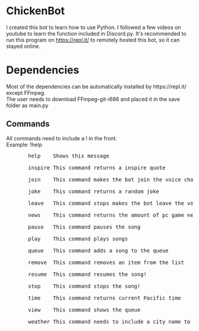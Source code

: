 # ChickenBot

I created this bot to learn how to use Python. I followed a few videos on youtube to learn the function included in Discord.py. It's recommended to run this program on https://repl.it/ to remotely hosted this bot, so it can stayed online.



<h1>Dependencies</h1>
<p>
  Most of the dependencies can be automatically installed by https://repl.it/ except FFmpeg. <br>
  The user needs to download FFmpeg-git-i686 and placed it in the save folder as main.py
</p>
<h2>Commands</h2>
<p>
  All commands need to include a ! in the front. <br>
  Example: !help <br>
    <pre>
      &nbsphelp    Shows this message <br>
      &nbspinspire This command returns a inspire quote <br>
      &nbspjoin    This command makes the bot join the voice channel <br>
      &nbspjoke    This command returns a random joke  <br>
      &nbspleave   This command stops makes the bot leave the voice channel <br>
      &nbspnews    This command returns the amount of pc game news user want <br>
      &nbsppause   This command pauses the song <br>
      &nbspplay    This command plays songs <br>
      &nbspqueue   This command adds a song to the queue <br>
      &nbspremove  This command removes an item from the list <br>
      &nbspresume  This command resumes the song! <br>
      &nbspstop    This command stops the song! <br>
      &nbsptime    This command returns current Pacific time  <br>
      &nbspview    This command shows the queue <br>
      &nbspweather This command needs to include a city name to return current weather <br>
    </pre>  

</p>

